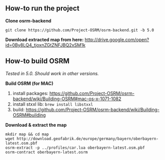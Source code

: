 ## How-to run the project

__Clone osrm-backend__
```
git clone https://github.com/Project-OSRM/osrm-backend.git -b 5.0
```
__Download extracted map from here:__ http://drive.google.com/open?id=0By8LQ4_tjoxnZGtZNFJBQ2xSM1k


## How-to build OSRM
_Tested in 5.0. Should work in other versions._

__Build OSRM (for MAC)__

1. install packages: https://github.com/Project-OSRM/osrm-backend/wiki/Building-OSRM#mac-os-x-1071-1082
2. install stxxl lib: `brew install libstxxl`
3. build: https://github.com/Project-OSRM/osrm-backend/wiki/Building-OSRM#building

__Download & extract the map__
```
mkdir map && cd map
wget http://download.geofabrik.de/europe/germany/bayern/oberbayern-latest.osm.pbf
osrm-extract -p ../profiles/car.lua oberbayern-latest.osm.pbf
osrm-contract oberbayern-latest.osrm
```
